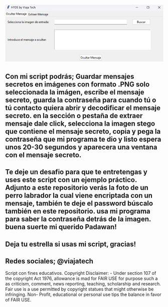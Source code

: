 ![](https://github.com/viajatech/Hyde/blob/main/GUI%20HYDE.png)
--------
Con mi script podrás; Guardar mensajes secretos en imágenes con formato .PNG solo seleccionada la imágen, escribe el mensaje secreto, guarda la contraseña para cuando tú o tú contacto quiera abrir y decodificar el mensaje secreto. en la sección o pestaña de extraer mensaje dale click, selecciona la imagen stego que contiene el mensaje secreto, copia y pega la contraseña que mi programa te dio y listo espera unos 20-30 segundos y aparecera una ventana con el mensaje secreto.
--------
Te deje un desafio para que te entretengas y uses este script con un ejemplo práctico. Adjunto a este repositorio verás la foto de un perro labrador la cual viene encriptada con un mensaje, también te deje el password búscalo también en este repositorio. usa mi programa para saber la contraseña detrás de la imagen. buena suerte mi querido Padawan!
--------
Deja tu estrella si usas mi script, gracias! 
--------
Redes sociales; @viajatech
--------
Script con fines educativos. Copyright Disclaimer: - Under section 107 of the copyright Act 1976, allowance is mad for FAIR USE for purpose such a as criticism, comment, news reporting, teaching, scholarship and research. Fair use is a use permitted by copyright statues that might otherwise be infringing. Non- Profit, educational or personal use tips the balance in favor of FAIR USE.
